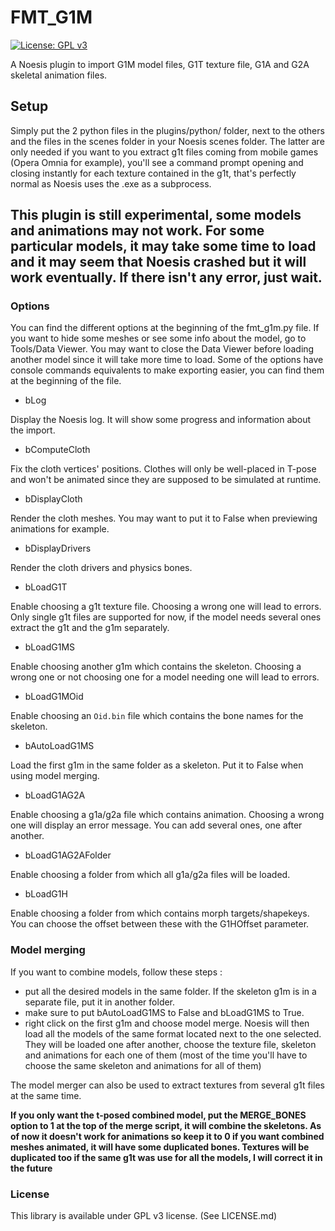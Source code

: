 # FMT_G1M
[![License: GPL v3](https://img.shields.io/badge/License-GPLv3-blue.svg)](https://www.gnu.org/licenses/gpl-3.0)

A Noesis plugin to import G1M model files, G1T texture file, G1A and G2A skeletal animation files. 

## Setup

Simply put the 2 python files in the plugins/python/ folder, next to the others and the files in the scenes folder in your Noesis scenes folder. 
The latter are only needed if you want to you extract g1t files coming from mobile games (Opera Omnia for example), you'll see a command prompt opening and closing instantly for each texture contained in the g1t, that's perfectly normal as Noesis uses the .exe as a subprocess.

## This plugin is still experimental, some models and animations may not work. For some particular models, it may take some time to load and it may seem that Noesis crashed but it will work eventually. If there isn't any error, just wait.

### Options

You can find the different options at the beginning of the fmt_g1m.py file. If you want to hide some meshes or see some info about the model, go to Tools/Data Viewer. You may want to close the Data Viewer before loading another model since it will take more time to load.
Some of the options have console commands equivalents to make exporting easier, you can find them at the beginning of the file.

* bLog

Display the Noesis log. It will show some progress and information about the import.

* bComputeCloth

Fix the cloth vertices' positions. Clothes will only be well-placed in T-pose and won't be animated since they are supposed to be simulated at runtime.

* bDisplayCloth

Render the cloth meshes. You may want to put it to False when previewing animations for example. 

* bDisplayDrivers

Render the cloth drivers and physics bones.

* bLoadG1T

Enable choosing a g1t texture file. Choosing a wrong one will lead to errors. Only single g1t files are supported for now, if the model needs several ones extract the g1t and the g1m separately.

* bLoadG1MS

Enable choosing another g1m which contains the skeleton. Choosing a wrong one or not choosing one for a model needing one will lead to errors.

* bLoadG1MOid

Enable choosing an `Oid.bin` file which contains the bone names for the skeleton.

* bAutoLoadG1MS

Load the first g1m in the same folder as a skeleton. Put it to False when using model merging.

* bLoadG1AG2A

Enable choosing a g1a/g2a file which contains animation. Choosing a wrong one will display an error message. You can add several ones, one after another.

* bLoadG1AG2AFolder

Enable choosing a folder from which all g1a/g2a files will be loaded.

* bLoadG1H

Enable choosing a folder from which contains morph targets/shapekeys. You can choose the offset between these with the G1HOffset parameter.

### Model merging

If you want to combine models, follow these steps :
* put all the desired models in the same folder. If the skeleton g1m is in a separate file, put it in another folder.
* make sure to put bAutoLoadG1MS to False and bLoadG1MS to True.
* right click on the first g1m and choose model merge. Noesis will then load all the models of the same format located next to the one selected. They will be loaded one after another, choose the texture file, skeleton and animations for each one of them (most of the time you'll have to choose the same skeleton and animations for all of them)

The model merger can also be used to extract textures from several g1t files at the same time.

**If you only want the t-posed combined model, put the MERGE_BONES option to 1 at the top of the merge script, it will combine the skeletons. As of now it doesn't work for animations so keep it to 0 if you want combined meshes animated, it will have some duplicated bones. Textures will be duplicated too if the same g1t was use for all the models, I will correct it in the future**

### License
This library is available under GPL v3 license. (See LICENSE.md)
